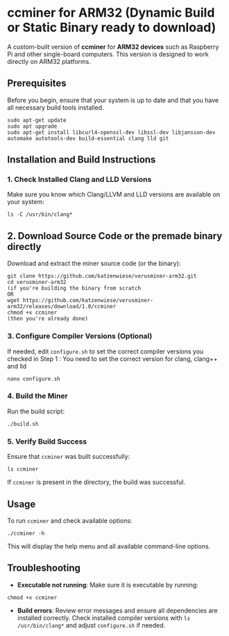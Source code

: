 # ccminer for ARM32 (Dynamic Build or Static Binary ready to download)

A custom-built version of **ccminer** for **ARM32 devices** such as Raspberry Pi and other single-board computers. This version is designed to work directly on ARM32 platforms.

## Prerequisites

Before you begin, ensure that your system is up to date and that you have all necessary build tools installed.

```
sudo apt-get update
sudo apt upgrade
sudo apt-get install libcurl4-openssl-dev libssl-dev libjansson-dev automake autotools-dev build-essential clang lld git
```
## Installation and Build Instructions

### 1. Check Installed Clang and LLD Versions

Make sure you know which Clang/LLVM and LLD versions are available on your system:

```
ls -C /usr/bin/clang*
```

## 2. Download Source Code or the premade binary directly

Download and extract the miner source code (or the binary):

```
git clone https://github.com/katzenwiese/verusminer-arm32.git
cd verusminer-arm32
(if you're building the binary from scratch
OR
wget https://github.com/katzenwiese/verusminer-arm32/releases/download/1.0/ccminer
chmod +x ccminer
(then you're already done)
```

### 3. Configure Compiler Versions (Optional)

If needed, edit `configure.sh` to set the correct compiler versions you checked in Step 1 :
You need to set the correct version for clang, clang++ and lld

```
nano configure.sh
```

### 4. Build the Miner

Run the build script:

```
./build.sh
```

### 5. Verify Build Success

Ensure that `ccminer` was built successfully:

```
ls ccminer
```

If `ccminer` is present in the directory, the build was successful.

## Usage

To run `ccminer` and check available options:

```
./ccminer -h
```

This will display the help menu and all available command-line options.

## Troubleshooting

- **Executable not running**: Make sure it is executable by running:

```
chmod +x ccminer
```

- **Build errors**: Review error messages and ensure all dependencies are installed correctly.
Check installed compiler versions with `ls /usr/bin/clang*` and adjust `configure.sh` if needed.

 
